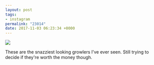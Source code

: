 ```yaml
---
layout: post
tags:
- instagram
permalink: "23014"
date: 2017-11-03 06:23:34 +0000
---
```

![](https://lildude.github.io/assets/23101333_126034591419408_4195146981821120512_n.jpg)
  
 These are the snazziest looking growlers I've ever seen. Still trying to decide if they're worth the money though.
